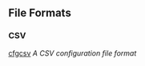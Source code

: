 File Formats
------------

### CSV

[cfgcsv](https://github.com/dmparrishphd/cfgcsv-CORW)
_A CSV configuration file format_
